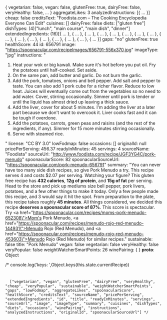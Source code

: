 { vegetarian: false, vegan: false, glutenFree: true, dairyFree: false, veryHealthy: false, … }
aggregateLikes: 3
analyzedInstructions: [{ … }]
cheap: false
creditsText: "Foodista.com – The Cooking Encyclopedia Everyone Can Edit"
cuisines: []
dairyFree: false
diets: ["gluten free"]
dishTypes: (4)["lunch", "main course", "main dish", "dinner"]
extendedIngredients: (16)[{ … }, { … }, { … }, { … }, { … }, { … }, { … }, { … }, { … }, { … }, { … }, { … }, { … }, { … }, { … }, { … }]
gaps: "no"
glutenFree: true
healthScore: 44
id: 656791
image: "https://spoonacular.com/recipeImages/656791-556x370.jpg"
imageType: "jpg"
instructions: "<ol><li>Heat your wok or big kawali. Make sure it's hot before you put oil. Fry the potatoes until half-cooked. Set aside.</li><li>On the same pan, add butter and garlic. Do not burn the garlic.</li><li>Add the pork, tomatoes, onions and bell pepper. Add salt and pepper to taste. You can also add 1 pork cube for a richer flavor. Reduce to low heat. Juices will eventually come out from the vegetables so no need to add water. Cover, stirring occasionally. Simmer until pork is tender or until the liquid has almost dried up leaving a thick sauce.</li><li>Add the liver, cover for about 5 minutes. I'm adding the liver at a later part because we don't want to overcook it. Liver cooks fast and it can be tough if overdone.</li><li>Add the potatoes, carrots, green peas and raisins (and the rest of the ingredients, if any). Simmer for 15 more minutes stirring occasionally.</li><li>Serve with steamed rice.</li></ol>"
license: "CC BY 3.0"
lowFodmap: false
occasions: []
originalId: null
pricePerServing: 456.37
readyInMinutes: 45
servings: 4
sourceName: "Foodista"
sourceUrl: "http://www.foodista.com/recipe/JGF3YG4C/pork-menudo"
spoonacularScore: 82
spoonacularSourceUrl: "https://spoonacular.com/pork-menudo-656791"
summary: "You can never have too many side dish recipes, so give Pork Menudo a try. This recipe serves 4 and costs $2.07 per serving. Watching your figure? This gluten free recipe has <b>432 calories</b>, <b>12g of protein</b>, and <b>15g of fat</b> per serving. Head to the store and pick up mediums size bell pepper, pork livers, potatoes, and a few other things to make it today. Only a few people made this recipe, and 3 would say it hit the spot. From preparation to the plate, this recipe takes roughly <b>45 minutes</b>. All things considered, we decided this recipe <b>deserves a spoonacular score of 87%</b>. This score is spectacular. Try <a href=\"https://spoonacular.com/recipes/moms-pork-menudo-652308\">Mom's Pork Menudo</a>, <a href=\"https://spoonacular.com/recipes/menudo-rojo-red-menudo-144931\">Menudo Rojo (Red Menudo)</a>, and <a href=\"https://spoonacular.com/recipes/menudo-rojo-red-menudo-453603\">Menudo Rojo (Red Menudo)</a> for similar recipes."
sustainable: false
title: "Pork Menudo"
vegan: false
vegetarian: false
veryHealthy: false
veryPopular: false
weightWatcherSmartPoints: 26
winePairing: { }
__proto__: Object



 /* console.log('keys: ',Object.keys(this.state.currentRecipe))
 #
      ["vegetarian", "vegan", "glutenFree", "dairyFree", "veryHealthy", "cheap", "veryPopular", "sustainable", "weightWatcherSmartPoints", "gaps", "lowFodmap", "aggregateLikes", "spoonacularScore", "healthScore", "creditsText", "sourceName", "pricePerServing", "extendedIngredients", "id", "title", "readyInMinutes", "servings", "sourceUrl", "image", "imageType", "summary", "cuisines", "dishTypes", "diets", "occasions", "winePairing", "instructions", "analyzedInstructions", "originalId", "spoonacularSourceUrl"] */